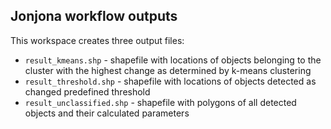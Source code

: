 ## Jonjona workflow outputs

This workspace creates three output files:

- `result_kmeans.shp` - shapefile with  locations of objects belonging to the cluster with the highest change as determined by k-means clustering
- `result_threshold.shp` - shapefile with locations of objects detected as changed predefined threshold
- `result_unclassified.shp` - shapefile with polygons of all detected objects and their calculated parameters